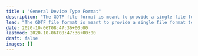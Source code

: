 ```yaml
---
title : "General Device Type Format"
description: "The GDTF file format is meant to provide a single file format to describe devices for the lighting industry. This documentation describes DIN SPEC 15800:2020 also known as GDTF Version 1.2"
lead: "The GDTF file format is meant to provide a single file format to describe devices for the lighting industry. This documentation describes DIN SPEC 15800:2020 also known as GDTF Version 1.2"
date: 2020-10-06T08:47:36+00:00
lastmod: 2020-10-06T08:47:36+00:00
draft: false
images: []
---
```

